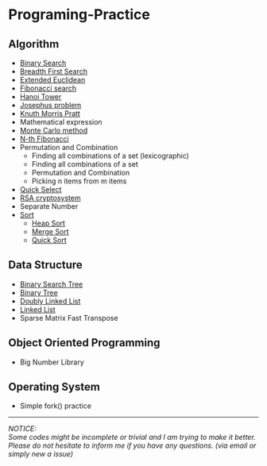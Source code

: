 # Programing-Practice

## Algorithm
- [Binary Search](https://en.wikipedia.org/wiki/Binary_search_algorithm)
- [Breadth First Search](https://en.wikipedia.org/wiki/Breadth-first_search)
- [Extended Euclidean](https://en.wikipedia.org/wiki/Extended_Euclidean_algorithm)
- [Fibonacci search](https://en.wikipedia.org/wiki/Fibonacci_search_technique)
- [Hanoi Tower](https://en.wikipedia.org/wiki/Tower_of_Hanoi)
- [Josephus problem](https://en.wikipedia.org/wiki/Josephus_problem)
- [Knuth Morris Pratt](https://en.wikipedia.org/wiki/Knuth%E2%80%93Morris%E2%80%93Pratt_algorithm)
- Mathematical expression
- [Monte Carlo method](https://en.wikipedia.org/wiki/Monte_Carlo_method#Simulation_and_optimization)
- [N-th Fibonacci](https://en.wikipedia.org/wiki/Fibonacci_number#Matrix_form)
- Permutation and Combination
  - Finding all combinations of a set (lexicographic)
  - Finding all combinations of a set
  - Permutation and Combination
  - Picking n items from m items
- [Quick Select](https://en.wikipedia.org/wiki/Quickselect)
- [RSA cryptosystem](https://en.wikipedia.org/wiki/RSA_(cryptosystem))
- Separate Number
- [Sort](https://en.wikipedia.org/wiki/Sorting_algorithm)
  - [Heap Sort](https://en.wikipedia.org/wiki/Heapsort)
  - [Merge Sort](https://en.wikipedia.org/wiki/Merge_sort)
  - [Quick Sort](https://en.wikipedia.org/wiki/Quicksort)

## Data Structure
- [Binary Search Tree](https://en.wikipedia.org/wiki/Binary_search_tree)
- [Binary Tree](https://en.wikipedia.org/wiki/Binary_tree)
- [Doubly Linked List](https://en.wikipedia.org/wiki/Doubly_linked_list)
- [Linked List](https://en.wikipedia.org/wiki/Linked_list)
- Sparse Matrix Fast Transpose

## Object Oriented Programming
- Big Number Library

## Operating System
- Simple fork() practice

---
_NOTICE:  
Some codes might be incomplete or trivial and I am trying to make it better.  
Please do not hesitate to inform me if you have any questions. (via email or simply new a issue)_
